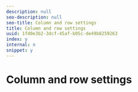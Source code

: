 ```yaml
---
description: null
seo-description: null
seo-title: Column and row settings
title: Column and row settings
uuid: 1fd0e3b2-3dcf-45af-b05c-de49b8259263
index: y
internal: n
snippet: y
---
```


# Column and row settings

